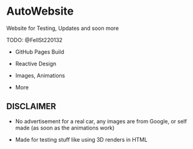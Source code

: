# AutoWebsite

Website for Testing, Updates and soon more

TODO: @FellSt220132

+ GitHub Pages Build

+ Reactive Design

+ Images, Animations

+ More

## DISCLAIMER

+ No advertisement for a real car, any images are from Google, or self made (as soon as the animations work)

+ Made for testing stuff like using 3D renders in HTML
